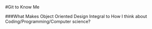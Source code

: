 #Git to Know Me 

###What Makes Object Oriented Design Integral to How I think about Coding/Programming/Computer science?
